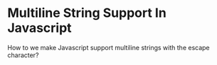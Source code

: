 Multiline String Support In Javascript
======================================

How to we make Javascript support multiline strings with the escape character?



